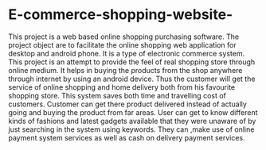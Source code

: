 # E-commerce-shopping-website-
This project is a web based online shopping purchasing software. The project object are to facilitate the online shopping web application for desktop and android phone. It is a type of electronic commerce system. This project is an attempt to provide the feel of real shopping store through online medium. It helps in buying the products from the shop anywhere through internet by using an android device. Thus the customer will get the service of online shopping and home delivery both from his favourite shopping store. This system saves both time and travelling cost of customers. Customer can get there product delivered instead of actually going and  buying the product from far areas. User can get to know different kinds of fashions and latest gadgets available that they were unaware of by just searching in the system using keywords. They can ,make use of online payment system services as well as cash on delivery payment services.    
